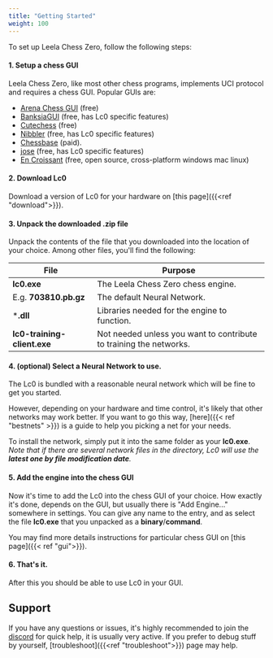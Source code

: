 ```yaml
---
title: "Getting Started"
weight: 100
---
```


To set up Leela Chess Zero, follow the following steps:

#### 1. Setup a chess GUI

Leela Chess Zero, like most other chess programs, implements UCI protocol and requires a chess GUI.
Popular GUIs are:
* [Arena Chess GUI](http://www.playwitharena.de/) (free)
* [BanksiaGUI](https://banksiagui.com/) (free, has Lc0 specific features)
* [Cutechess](https://cutechess.com/) (free)
* [Nibbler](https://github.com/rooklift/nibbler/releases) (free, has Lc0 specific features)
* [Chessbase](https://chessbase.com/) (paid).
* [jose](https://peteschaefer.github.io/jose) (free, has Lc0 specific features)
* [En Croissant](https://encroissant.org/) (free, open source, cross-platform windows mac linux)

#### 2. Download Lc0

Download a version of Lc0 for your hardware on [this page]({{<ref "download">}}).

#### 3. Unpack the downloaded .zip file

Unpack the contents of the file that you downloaded into the location of your choice.
Among other files, you'll find the following:

| File     | Purpose                               |
| -------- | --------------------------------------|
| **lc0.exe**  | The Leela Chess Zero chess engine. |
| E.g. **703810.pb.gz**| The default Neural Network. |
| ***.dll** | Libraries needed for the engine to function. |
| **lc0-training-client.exe**| Not needed unless you want to contribute to training the networks. |

#### 4. (optional) Select a Neural Network to use.

The Lc0 is bundled with a reasonable neural network which will be fine to get you started.

However, depending on your hardware and time control, it's likely that other networks may work better.
If you want to go this way, [here]({{< ref "bestnets" >}}) is a guide to help you picking a net for your needs.

To install the network, simply put it into the same folder as your **lc0.exe**.  
*Note that if there are several network files in the directory, Lc0 will use the **latest one by file modification date**.*


#### 5. Add the engine into the chess GUI

Now it's time to add the Lc0 into the chess GUI of your choice.
How exactly it's done, depends on the GUI, but usually there is "Add Engine..." somewhere in settings.
You can give any name to the entry, and as select the file **lc0.exe** that you unpacked as a **binary**/**command**.

You may find more details instructions for particular chess GUI on [this page]({{< ref "gui">}}).

#### 6. That's it.

After this you should be able to use Lc0 in your GUI.

## Support

If you have any questions or issues, it's highly recommended to join the [discord](https://discord.gg/pKujYxD) for quick help, it is usually very active.
If you prefer to debug stuff by yourself, [troubleshoot]({{<ref "troubleshoot">}}) page may help.
